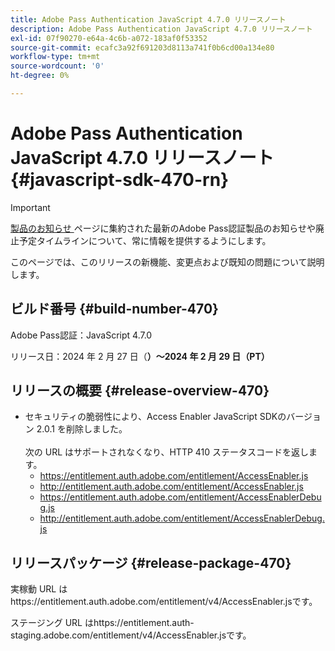 ```yaml
---
title: Adobe Pass Authentication JavaScript 4.7.0 リリースノート
description: Adobe Pass Authentication JavaScript 4.7.0 リリースノート
exl-id: 07f90270-e64a-4c6b-a072-183af0f53352
source-git-commit: ecafc3a92f691203d8113a741f0b6cd00a134e80
workflow-type: tm+mt
source-wordcount: '0'
ht-degree: 0%

---
```


# Adobe Pass Authentication JavaScript 4.7.0 リリースノート {#javascript-sdk-470-rn}

>[!IMPORTANT]
>
> [ 製品のお知らせ ](/help/authentication/product-announcements.md) ページに集約された最新のAdobe Pass認証製品のお知らせや廃止予定タイムラインについて、常に情報を提供するようにします。

このページでは、このリリースの新機能、変更点および既知の問題について説明します。

## ビルド番号 {#build-number-470}

Adobe Pass認証：JavaScript 4.7.0

リリース日：2024 年 2 月 27 日（**）～2024 年 2 月 29 日（PT）**

## リリースの概要 {#release-overview-470}

* セキュリティの脆弱性により、Access Enabler JavaScript SDKのバージョン 2.0.1 を削除しました。
  <br/><br/>
次の URL はサポートされなくなり、HTTP 410 ステータスコードを返します。
   * https://entitlement.auth.adobe.com/entitlement/AccessEnabler.js
   * http://entitlement.auth.adobe.com/entitlement/AccessEnabler.js
   * https://entitlement.auth.adobe.com/entitlement/AccessEnablerDebug.js
   * http://entitlement.auth.adobe.com/entitlement/AccessEnablerDebug.js

## リリースパッケージ {#release-package-470}

実稼動 URL はhttps://entitlement.auth.adobe.com/entitlement/v4/AccessEnabler.jsです。

ステージング URL はhttps://entitlement.auth-staging.adobe.com/entitlement/v4/AccessEnabler.jsです。
